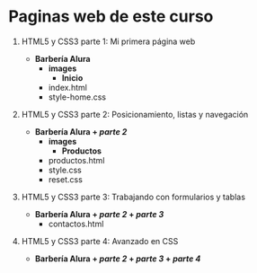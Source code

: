 # Paginas web de este curso

1. HTML5 y CSS3 parte 1: Mi primera página web
   - **Barbería Alura**
     - **images**
       - **Inicio**
     - index.html
     - style-home.css
       
2. HTML5 y CSS3 parte 2: Posicionamiento, listas y navegación
   - **Barbería Alura + *parte 2***
     - **images**
       - **Productos**
     - productos.html
     - style.css
     - reset.css

3. HTML5 y CSS3 parte 3: Trabajando con formularios y tablas
   - **Barbería Alura + *parte 2* + *parte 3***
     - contactos.html

4. HTML5 y CSS3 parte 4: Avanzado en CSS
   - **Barbería Alura + *parte 2* + *parte 3* + *parte 4***